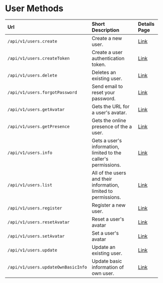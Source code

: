 # User Methods

| Url | Short Description | Details Page |
| :--- | :--- | :--- |
| `/api/v1/users.create` | Create a new user. | [Link](create/) |
| `/api/v1/users.createToken` | Create a user authentication token. | [Link](createtoken/) |
| `/api/v1/users.delete` | Deletes an existing user. | [Link](delete/) |
| `/api/v1/users.forgotPassword`  | Send email to reset your password. | [Link](forgotpassword/) |
| `/api/v1/users.getAvatar` | Gets the URL for a user's avatar. | [Link](getavatar/) |
| `/api/v1/users.getPresence` | Gets the online presence of the a user. | [Link](getpresence/) |
| `/api/v1/users.info` | Gets a user's information, limited to the caller's permissions. | [Link](info/) |
| `/api/v1/users.list` | All of the users and their information, limited to permissions. | [Link](list/) |
| `/api/v1/users.register` | Register a new user. | [Link](register/) |
| `/api/v1/users.resetAvatar` | Reset a user's avatar | [Link](resetavatar/) |
| `/api/v1/users.setAvatar` | Set a user's avatar | [Link](setavatar/) |
| `/api/v1/users.update` | Update an existing user. | [Link](update/) |
| `/api/v1/users.updateOwnBasicInfo` | Update basic information of own user.| [Link](updateownbasicinfo/)               |
